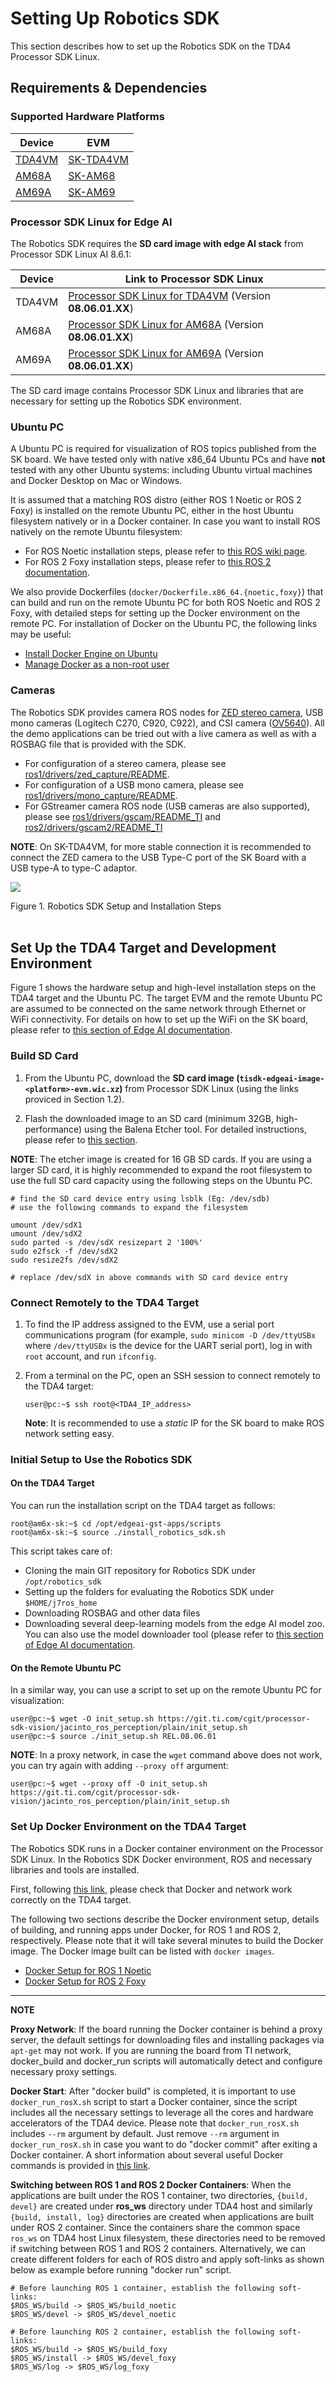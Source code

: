 
# Setting Up Robotics SDK

This section describes how to set up the Robotics SDK on the TDA4 Processor SDK Linux.

## Requirements & Dependencies

### Supported Hardware Platforms

| Device                                      | EVM                                            |
|---------------------------------------------|------------------------------------------------|
| [TDA4VM](https://www.ti.com/product/TDA4VM) | [SK-TDA4VM](https://www.ti.com/tool/SK-TDA4VM) |
| [AM68A](https://www.ti.com/product/AM68A)   | [SK-AM68](https://www.ti.com/tool/SK-AM68)     |
| [AM69A](https://www.ti.com/product/AM69A)   | [SK-AM69](https://www.ti.com/tool/SK-AM69)     |

### Processor SDK Linux for Edge AI

The Robotics SDK requires the **SD card image with edge AI stack** from Processor SDK Linux AI 8.6.1:

| Device | Link to Processor SDK Linux                                                                                                |
| ------ | ---------------------------------------------------------------------------------------------------------------------------|
| TDA4VM | [Processor SDK Linux for TDA4VM](https://www.ti.com/tool/download/PROCESSOR-SDK-LINUX-SK-TDA4VM) (Version **08.06.01.XX**) |
| AM68A  | [Processor SDK Linux for AM68A](https://www.ti.com/tool/download/PROCESSOR-SDK-LINUX-AM68A) (Version **08.06.01.XX**)      |
| AM69A  | [Processor SDK Linux for AM69A](https://www.ti.com/tool/download/PROCESSOR-SDK-LINUX-AM69A) (Version **08.06.01.XX**)      |

The SD card image contains Processor SDK Linux and libraries that are necessary for setting up the Robotics SDK environment.

### Ubuntu PC

A Ubuntu PC is required for visualization of ROS topics published from the SK board. We have tested only with native x86_64 Ubuntu PCs and have **not** tested with any other Ubuntu systems: including Ubuntu virtual machines and Docker Desktop on Mac or Windows.

It is assumed that a matching ROS distro (either ROS 1 Noetic or ROS 2 Foxy) is installed on the remote Ubuntu PC, either in the host Ubuntu filesystem natively or in a Docker container. In case you want to install ROS natively on the remote Ubuntu filesystem:
- For ROS Noetic installation steps, please refer to [this ROS wiki page](http://wiki.ros.org/noetic/Installation/Ubuntu).
- For ROS 2 Foxy installation steps, please refer to [this ROS 2 documentation](https://docs.ros.org/en/foxy/Installation.html).

We also provide Dockerfiles (`docker/Dockerfile.x86_64.{noetic,foxy}`) that can build and run on the remote Ubuntu PC for both ROS Noetic and ROS 2 Foxy, with detailed steps for setting up the Docker environment on the remote PC. For installation of Docker on the Ubuntu PC, the following links may be useful:
- [Install Docker Engine on Ubuntu](https://docs.docker.com/engine/install/ubuntu/)
- [Manage Docker as a non-root user](https://docs.docker.com/engine/install/linux-postinstall/#manage-docker-as-a-non-root-user)

### Cameras
The Robotics SDK provides camera ROS nodes for [ZED stereo camera](https://www.stereolabs.com/zed/), USB mono cameras (Logitech C270, C920, C922), and CSI camera ([OV5640](https://www.leopardimaging.com/product/cmos-sensor-modules/mipi-camera-modules/li-am65x-csi2)). All the demo applications can be tried out with a live camera as well as with a ROSBAG file that is provided with the SDK.

- For configuration of a stereo camera, please see [ros1/drivers/zed_capture/README](../ros1/drivers/zed_capture/README.md).
- For configuration of a USB mono camera, please see [ros1/drivers/mono_capture/README](../ros1/drivers/mono_capture/README.md).
- For GStreamer camera ROS node (USB cameras are also supported), please see [ros1/drivers/gscam/README_TI](../ros1/drivers/gscam/README_TI.md) and [ros2/drivers/gscam2/README_TI](../ros2/drivers/gscam2/README_TI.md)

**NOTE**: On SK-TDA4VM, for more stable connection it is recommended to connect the ZED camera to the USB Type-C port of the SK Board with a USB type-A to type-C adaptor.

![](docs/tiovx_ros_setup.svg)
<figcaption>Figure 1. Robotics SDK Setup and Installation Steps</figcaption>
<br />

## Set Up the TDA4 Target and Development Environment
Figure 1 shows the hardware setup and high-level installation steps on the TDA4 target and the Ubuntu PC. The target EVM and the remote Ubuntu PC are assumed to be connected on the same network through Ethernet or WiFi connectivity. For details on how to set up the WiFi on the SK board, please refer to [this section of Edge AI documentation](https://software-dl.ti.com/jacinto7/esd/processor-sdk-linux-edgeai/TDA4VM/08_06_00/exports/docs/devices/TDA4VM/linux/wifi_oob_demo.html).

### Build SD Card

1. From the Ubuntu PC, download the **SD card image (`tisdk-edgeai-image-<platform>-evm.wic.xz`)** from Processor SDK Linux (using the links proviced in Section 1.2).

2. Flash the downloaded image to an SD card (minimum 32GB, high-performance) using the Balena Etcher tool. For detailed instructions, please refer to [this section](https://software-dl.ti.com/jacinto7/esd/processor-sdk-linux-edgeai/TDA4VM/08_06_00/exports/docs/devices/TDA4VM/linux/getting_started.html#software-setup).

**NOTE**: The etcher image is created for 16 GB SD cards. If you are using a larger SD card, it is highly recommended to expand the root filesystem to use the full SD card capacity using the following steps on the Ubuntu PC.

```
# find the SD card device entry using lsblk (Eg: /dev/sdb)
# use the following commands to expand the filesystem

umount /dev/sdX1
umount /dev/sdX2
sudo parted -s /dev/sdX resizepart 2 '100%'
sudo e2fsck -f /dev/sdX2
sudo resize2fs /dev/sdX2

# replace /dev/sdX in above commands with SD card device entry
```

### Connect Remotely to the TDA4 Target

1. To find the IP address assigned to the EVM, use a serial port communications program (for example, `sudo minicom -D /dev/ttyUSBx` where `/dev/ttyUSBx` is the device for the UART serial port), log in with `root` account, and run `ifconfig`.

2. From a terminal on the PC, open an SSH session to connect remotely to the TDA4 target:
    ```
    user@pc:~$ ssh root@<TDA4_IP_address>
    ```
    **Note**: It is recommended to use a *static* IP for the SK board to make ROS network setting easy.<br />
    <!-- You can consider using VS Code with "remote development extension pack" for a better experience, in a similar way as described in [this section of Edge AI documentation](https://software-dl.ti.com/jacinto7/esd/processor-sdk-linux-edgeai/TDA4VM/08_06_00/exports/docs/devices/TDA4VM/linux/getting_started.html#connect-remotely). -->

### Initial Setup to Use the Robotics SDK
#### On the TDA4 Target
You can run the installation script on the TDA4 target as follows:
```
root@am6x-sk:~$ cd /opt/edgeai-gst-apps/scripts
root@am6x-sk:~$ source ./install_robotics_sdk.sh
```
This script takes care of:
- Cloning the main GIT repository for Robotics SDK under `/opt/robotics_sdk`
- Setting up the folders for evaluating the Robotics SDK under `$HOME/j7ros_home`
- Downloading ROSBAG and other data files
- Downloading several deep-learning models from the edge AI model zoo. You can also use the model downloader tool (please refer to [this section of Edge AI documentation](https://software-dl.ti.com/jacinto7/esd/processor-sdk-linux-edgeai/TDA4VM/08_06_00/exports/docs/common/inference_models.html).

#### On the Remote Ubuntu PC
In a similar way, you can use a script to set up on the remote Ubuntu PC for visualization:
```
user@pc:~$ wget -O init_setup.sh https://git.ti.com/cgit/processor-sdk-vision/jacinto_ros_perception/plain/init_setup.sh
user@pc:~$ source ./init_setup.sh REL.08.06.01
```

**NOTE**: In a proxy network, in case the `wget` command above does not work, you can try again with adding `--proxy off` argument:
```
user@pc:~$ wget --proxy off -O init_setup.sh https://git.ti.com/cgit/processor-sdk-vision/jacinto_ros_perception/plain/init_setup.sh
```

### Set Up Docker Environment on the TDA4 Target

The Robotics SDK runs in a Docker container environment on the Processor SDK Linux. In the Robotics SDK Docker environment, ROS and necessary libraries and tools are installed.

First, following [this link](https://docs.docker.com/get-started/#test-docker-installation), please check that Docker and network work correctly on the TDA4 target.

The following two sections describe the Docker environment setup, details of building, and running apps under Docker, for ROS 1 and ROS 2, respectively. Please note that it will take several minutes to build the Docker image. The Docker image built can be listed with `docker images`.

- [Docker Setup for ROS 1 Noetic](./setting_docker_ros1.md)
- [Docker Setup for ROS 2 Foxy](./setting_docker_ros2.md)

---
**NOTE**

**Proxy Network**: If the board running the Docker container is behind a proxy server, the default settings for downloading files and installing packages via `apt-get` may not work. If you are running the board from TI network, docker_build and docker_run scripts will automatically detect and configure necessary proxy settings. 

**Docker Start**: After "docker build" is completed, it is important to use `docker_run_rosX.sh` script to start a Docker container, since the script includes all the necessary settings to leverage all the cores and hardware accelerators of the TDA4 device. Please note that `docker_run_rosX.sh` includes `--rm` argument by default. Just remove `--rm` argument in `docker_run_rosX.sh` in case you want to do "docker commit" after exiting a Docker container. A short information about several useful Docker commands is provided in [this link](https://software-dl.ti.com/jacinto7/esd/processor-sdk-linux-edgeai/TDA4VM/08_06_00/exports/docs/devices/TDA4VM/linux/docker_environment.html#additional-docker-commands).

**Switching between ROS 1 and ROS 2 Docker Containers**: When the applications are built under the ROS 1 container, two directories, `{build, devel}` are created under **ros_ws** directory under TDA4 host and similarly `{build, install, log}` directories are created when applications are built under ROS 2 container. Since the containers share the common space `ros_ws` on TDA4 host Linux filesystem, these directories need to be removed if switching between ROS 1 and ROS 2 containers. Alternatively, we can create different folders for each of ROS distro and apply soft-links as shown below as example before running "docker run" script.

```
# Before launching ROS 1 container, establish the following soft-links:
$ROS_WS/build -> $ROS_WS/build_noetic
$ROS_WS/devel -> $ROS_WS/devel_noetic

# Before launching ROS 2 container, establish the following soft-links:
$ROS_WS/build -> $ROS_WS/build_foxy
$ROS_WS/install -> $ROS_WS/devel_foxy
$ROS_WS/log -> $ROS_WS/log_foxy
```
